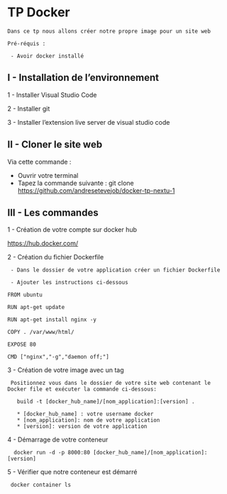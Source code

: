 # TP Docker

```
Dans ce tp nous allons créer notre propre image pour un site web

Pré-réquis : 

 - Avoir docker installé
```


## I - Installation de l’environnement

1 - Installer Visual Studio Code

2 - Installer git

3 - Installer l’extension live server de visual studio code


## II - Cloner le site web

Via cette commande : 

- Ouvrir votre terminal
- Tapez la commande suivante :  git clone https://github.com/andresetevejob/docker-tp-nextu-1

## III - Les commandes

1 - Création de votre compte sur docker hub

https://hub.docker.com/

2 - Création du fichier Dockerfile
```
 - Dans le dossier de votre application créer un fichier Dockerfile

 - Ajouter les instructions ci-dessous

FROM ubuntu

RUN apt-get update

RUN apt-get install nginx -y

COPY . /var/www/html/

EXPOSE 80

CMD ["nginx","-g","daemon off;"]

```
3 - Création de votre image avec un tag
```
 Positionnez vous dans le dossier de votre site web contenant le Docker file et exécuter la commande ci-dessous:

   build -t [docker_hub_name]/[nom_application]:[version] .

   * [docker_hub_name] : votre username docker
   * [nom_application]: nom de votre application
   * [version]: version de votre application 

```

4 - Démarrage de votre conteneur
```
  docker run -d -p 8000:80 [docker_hub_name]/[nom_application]:[version]

```

5 - Vérifier que notre conteneur est démarré
```
 docker container ls

```